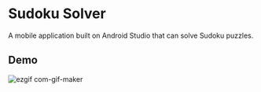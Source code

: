 # Sudoku Solver

A mobile application built on Android Studio that can solve Sudoku puzzles.


## Demo

![ezgif com-gif-maker](https://user-images.githubusercontent.com/71911458/149845233-3bf232c2-34d9-4658-99a2-94c57b516c69.gif)

